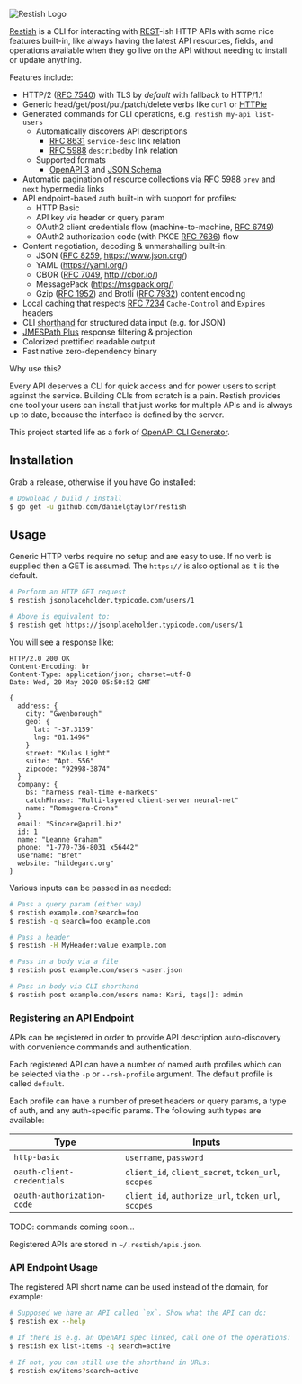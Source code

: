 ![Restish Logo](https://user-images.githubusercontent.com/106826/82109918-ec5b2300-96ee-11ea-9af0-8515329d5965.png)

[Restish](https://rest.sh/) is a CLI for interacting with [REST](https://apisyouwonthate.com/blog/rest-and-hypermedia-in-2019)-ish HTTP APIs with some nice features built-in, like always having the latest API resources, fields, and operations available when they go live on the API without needing to install or update anything.

Features include:

- HTTP/2 ([RFC 7540](https://tools.ietf.org/html/rfc7540)) with TLS by _default_ with fallback to HTTP/1.1
- Generic head/get/post/put/patch/delete verbs like `curl` or [HTTPie](https://httpie.org/)
- Generated commands for CLI operations, e.g. `restish my-api list-users`
  - Automatically discovers API descriptions
    - [RFC 8631](https://tools.ietf.org/html/rfc8631) `service-desc` link relation
    - [RFC 5988](https://tools.ietf.org/html/rfc5988#section-6.2.2) `describedby` link relation
  - Supported formats
    - [OpenAPI 3](https://github.com/OAI/OpenAPI-Specification/blob/master/versions/3.0.3.md) and [JSON Schema](https://json-schema.org/)
- Automatic pagination of resource collections via [RFC 5988](https://tools.ietf.org/html/rfc5988) `prev` and `next` hypermedia links
- API endpoint-based auth built-in with support for profiles:
  - HTTP Basic
  - API key via header or query param
  - OAuth2 client credentials flow (machine-to-machine, [RFC 6749](https://tools.ietf.org/html/rfc6749))
  - OAuth2 authorization code (with PKCE [RFC 7636](https://tools.ietf.org/html/rfc7636)) flow
- Content negotiation, decoding & unmarshalling built-in:
  - JSON ([RFC 8259](https://tools.ietf.org/html/rfc8259), https://www.json.org/)
  - YAML (https://yaml.org/)
  - CBOR ([RFC 7049](https://tools.ietf.org/html/rfc7049), http://cbor.io/)
  - MessagePack (https://msgpack.org/)
  - Gzip ([RFC 1952](https://tools.ietf.org/html/rfc1952)) and Brotli ([RFC 7932](https://tools.ietf.org/html/rfc7932)) content encoding
- Local caching that respects [RFC 7234](https://tools.ietf.org/html/rfc7234) `Cache-Control` and `Expires` headers
- CLI [shorthand](https://github.com/danielgtaylor/openapi-cli-generator/tree/master/shorthand#cli-shorthand-syntax) for structured data input (e.g. for JSON)
- [JMESPath Plus](https://github.com/danielgtaylor/go-jmespath-plus) response filtering & projection
- Colorized prettified readable output
- Fast native zero-dependency binary

Why use this?

Every API deserves a CLI for quick access and for power users to script against the service. Building CLIs from scratch is a pain. Restish provides one tool your users can install that just works for multiple APIs and is always up to date, because the interface is defined by the server.

This project started life as a fork of [OpenAPI CLI Generator](https://github.com/danielgtaylor/openapi-cli-generator).

## Installation

Grab a release, otherwise if you have Go installed:

```sh
# Download / build / install
$ go get -u github.com/danielgtaylor/restish
```

## Usage

Generic HTTP verbs require no setup and are easy to use. If no verb is supplied then a GET is assumed. The `https://` is also optional as it is the default.

```sh
# Perform an HTTP GET request
$ restish jsonplaceholder.typicode.com/users/1

# Above is equivalent to:
$ restish get https://jsonplaceholder.typicode.com/users/1
```

You will see a response like:

```http
HTTP/2.0 200 OK
Content-Encoding: br
Content-Type: application/json; charset=utf-8
Date: Wed, 20 May 2020 05:50:52 GMT

{
  address: {
    city: "Gwenborough"
    geo: {
      lat: "-37.3159"
      lng: "81.1496"
    }
    street: "Kulas Light"
    suite: "Apt. 556"
    zipcode: "92998-3874"
  }
  company: {
    bs: "harness real-time e-markets"
    catchPhrase: "Multi-layered client-server neural-net"
    name: "Romaguera-Crona"
  }
  email: "Sincere@april.biz"
  id: 1
  name: "Leanne Graham"
  phone: "1-770-736-8031 x56442"
  username: "Bret"
  website: "hildegard.org"
}
```

Various inputs can be passed in as needed:

```sh
# Pass a query param (either way)
$ restish example.com?search=foo
$ restish -q search=foo example.com

# Pass a header
$ restish -H MyHeader:value example.com

# Pass in a body via a file
$ restish post example.com/users <user.json

# Pass in body via CLI shorthand
$ restish post example.com/users name: Kari, tags[]: admin
```

### Registering an API Endpoint

APIs can be registered in order to provide API description auto-discovery with convenience commands and authentication.

Each registered API can have a number of named auth profiles which can be selected via the `-p` or `--rsh-profile` argument. The default profile is called `default`.

Each profile can have a number of preset headers or query params, a type of auth, and any auth-specific params. The following auth types are available:

| Type                       | Inputs                                              |
| -------------------------- | --------------------------------------------------- |
| `http-basic`               | `username`, `password`                              |
| `oauth-client-credentials` | `client_id`, `client_secret`, `token_url`, `scopes` |
| `oauth-authorization-code` | `client_id`, `authorize_url`, `token_url`, `scopes` |

TODO: commands coming soon...

Registered APIs are stored in `~/.restish/apis.json`.

### API Endpoint Usage

The registered API short name can be used instead of the domain, for example:

```sh
# Supposed we have an API called `ex`. Show what the API can do:
$ restish ex --help

# If there is e.g. an OpenAPI spec linked, call one of the operations:
$ restish ex list-items -q search=active

# If not, you can still use the shorthand in URLs:
$ restish ex/items?search=active
```
